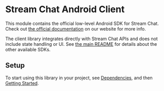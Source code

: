 # Stream Chat Android Client

This module contains the official low-level Android SDK for Stream Chat. Check out [the official documentation](https://getstream.io/chat/docs/android/?language=kotlin) on our website for more info.

The client library integrates directly with Stream Chat APIs and does not include state handling or UI. See [the main README](../README.md) for details about the other available SDKs.

## Setup

To start using this library in your project, see [Dependencies](https://getstream.io/chat/docs/sdk/android/basics/dependencies/), and then [Getting Started](https://getstream.io/chat/docs/sdk/android/basics/getting-started/).
